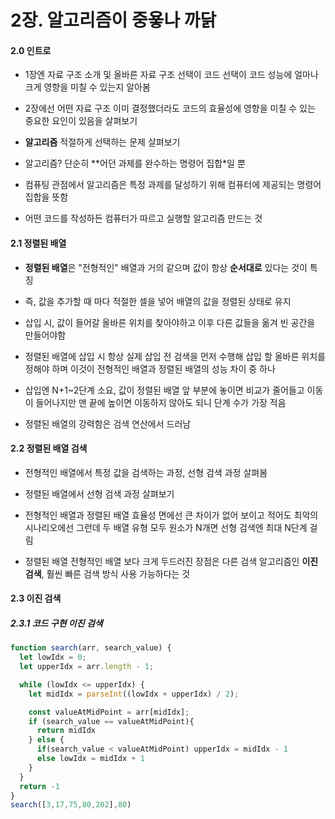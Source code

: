 # 2장. 알고리즘이 중욯나 까닭
#### 2.0 인트로

- 1장엔 자료 구조 소개 및 올바른 자료 구조 선택이 코드 선택이 코드 성능에 얼마나 크게 영향을 미칠 수 있는지 알아봄

- 2장에선 어떤 자료 구조 이미 결정했더라도 코드의 효율성에 영향을 미칠 수 있는 중요한 요인이 있음을 살펴보기
- **알고리즘** 적절하게 선택하는 문제 살펴보기

- 알고리즘? 단순히 **어던 과제를 완수하는 명령어 집합*일 뿐
- 컴퓨팅 관점에서 알고리즘은 특정 과제를 달성하기 위해 컴퓨터에 제공되는 명령어 집합을 뜻함
- 어떤 코드를 작성하든 컴퓨터가 따르고 실행할 알고리즘 만드는 것



#### 2.1 정렬된 배열
- **정렬된 배열**은 "전형적인" 배열과 거의 같으며 값이 항상 **순서대로** 있다는 것이 특징
- 즉, 값을 추가할 때 마다 적절한 셀을 넣어 배열의 값을 정렬된 상태로 유지
- 삽입 시, 값이 들어갈 올바른 위치를 찾아야하고 이후 다른 값들을 옮겨 빈 공간을 만들어야함 

- 정렬된 배열에 삽입 시 항상 실제 삽입 전 검색을 먼저 수행해 삽입 할 올바른 위치를 정해야 하며 이것이 전형적인 배열과 정렬된 배열의 성능 차이 중 하나

- 삽입엔 N+1~2단계 소요, 값이 정렬된 배열 앞 부분에 놓이면 비교가 줄어들고 이동이 들어나지만 맨 끝에 높이면 이동하지 않아도 되니 단계 수가 가장 적음
- 정렬된 배열의 강력함은 검색 연산에서 드러남

#### 2.2 정렬된 배열 검색
- 전형적인 배열에서 특정 값을 검색하는 과정, 선형 검색 과정 살펴봄
- 정렬된 배열에서 선형 검색 과정 살펴보기

- 전형적인 배열과 정렬된 배열 효율성 면에선 큰  차이가 없어 보이고 적어도 최악의 시나리오에선 그런데 두 배열 유형 모두 원소가 N개면 선형 검색엔 최대 N단계 걸림
- 정렬된 배열 전형적인 배열 보다 크게 두드러진 장점은 다른 검색 알고리즘인 **이진 검색**, 훨씬 빠른 검색 방식 사용 가능하다는 것


#### 2.3 이진 검색
##### 2.3.1 코드 구현 이진 검색
```js
function search(arr, search_value) {
  let lowIdx = 0;
  let upperIdx = arr.length - 1;

  while (lowIdx <= upperIdx) {
    let midIdx = parseInt((lowIdx + upperIdx) / 2);

    const valueAtMidPoint = arr[midIdx];
    if (search_value == valueAtMidPoint){
      return midIdx
    } else {
      if(search_value < valueAtMidPoint) upperIdx = midIdx - 1
      else lowIdx = midIdx + 1
    }
  }
  return -1
}
search([3,17,75,80,202],80)
```












































































